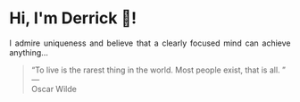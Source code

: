 # Hi, I'm Derrick 👋!
<p align="justify">I admire uniqueness and believe that a clearly focused mind can achieve anything...</p> 
<!-- #quote-start -->
<blockquote>&ldquo;To live is the rarest thing in the world. Most people exist, that is all. &rdquo; &mdash; <footer>Oscar Wilde</footer></blockquote>
<!-- #quote-end -->
